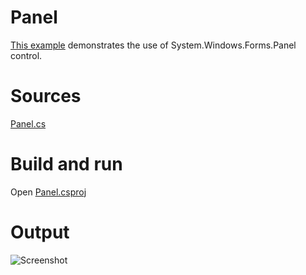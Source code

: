 # Panel

[This example](.) demonstrates the use of System.Windows.Forms.Panel control.

# Sources

[Panel.cs](Panel.cs)

# Build and run

Open [Panel.csproj](Panel.csproj)

# Output

![Screenshot](../../docs/Pictures/Forms/Panel.png)

